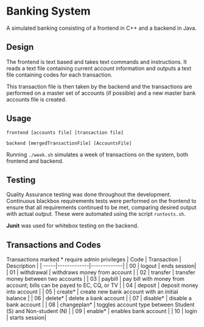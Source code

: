 # Banking System
A simulated banking consisting of a frontend in C++ and a backend in Java.

## Design
The frontend is text based and takes text commands and instructions. It reads a text file containing current account information and outputs a text file containing codes for each transaction.

This transaction file is then taken by the backend and the transactions are performed on a master set of accounts (if possible) and a new master bank accounts file is created.

## Usage

`frontend [accounts file] [transaction file]`

`backend [mergedTransactionFile] [AccountsFile]`

Running `./week.sh` simulates a week of transactions on the system, both frontend and backend.

## Testing
Quality Assurance testing was done throughout the development. Continuous blackbox requirements tests were performed on the frontend to ensure that all requirements continued to be met, comparing desired output with actual output. These were automated using the script `runtests.sh`.

**Junit** was used for whitebox testing on the backend.

## Transactions and Codes
Transactions marked \* require admin privileges
| Code | Transaction | Description |
| -----|-------------|-------------|
| 00   | logout      | ends session|
| 01   | withdrawal  | withdraws money from account |
| 02   | transfer    | transfer money between two accounts |
| 03   | paybill | pay bill with money from account; bills can be payed to EC, CQ, or TV |
| 04   | deposit | deposit money into account |
| 05   | create\* | create new bank account with an initial balance |
| 06   | delete\* | delete a bank account |
| 07   | disable\* | disable a bank account |
| 08   | changeplan\* | toggles account type between Student (S) and Non-student (N) |
| 09   | enable\*      | enables bank account |
| 10   | login | starts session|
